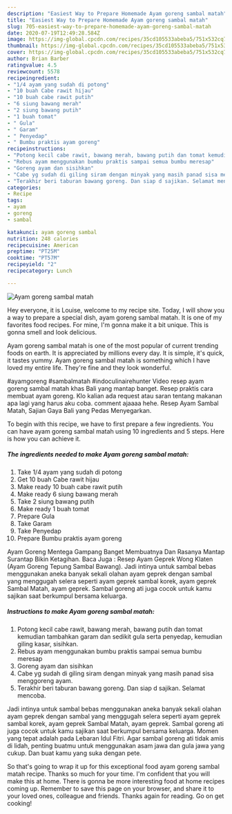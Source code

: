 ```yaml
---
description: "Easiest Way to Prepare Homemade Ayam goreng sambal matah"
title: "Easiest Way to Prepare Homemade Ayam goreng sambal matah"
slug: 705-easiest-way-to-prepare-homemade-ayam-goreng-sambal-matah
date: 2020-07-19T12:49:28.584Z
image: https://img-global.cpcdn.com/recipes/35cd105533abeba5/751x532cq70/ayam-goreng-sambal-matah-foto-resep-utama.jpg
thumbnail: https://img-global.cpcdn.com/recipes/35cd105533abeba5/751x532cq70/ayam-goreng-sambal-matah-foto-resep-utama.jpg
cover: https://img-global.cpcdn.com/recipes/35cd105533abeba5/751x532cq70/ayam-goreng-sambal-matah-foto-resep-utama.jpg
author: Brian Barber
ratingvalue: 4.5
reviewcount: 5578
recipeingredient:
- "1/4 ayam yang sudah di potong"
- "10 buah Cabe rawit hijau"
- "10 buah cabe rawit putih"
- "6 siung bawang merah"
- "2 siung bawang putih"
- "1 buah tomat"
- " Gula"
- " Garam"
- " Penyedap"
- " Bumbu praktis ayam goreng"
recipeinstructions:
- "Potong kecil cabe rawit, bawang merah, bawang putih dan tomat kemudian tambahkan garam dan sedikit gula serta penyedap, kemudian giling kasar, sisihkan."
- "Rebus ayam menggunakan bumbu praktis sampai semua bumbu meresap"
- "Goreng ayam dan sisihkan"
- "Cabe yg sudah di giling siram dengan minyak yang masih panad sisa menggoreng ayam."
- "Terakhir beri taburan bawang goreng. Dan siap d sajikan. Selamat mencoba."
categories:
- Recipe
tags:
- ayam
- goreng
- sambal

katakunci: ayam goreng sambal 
nutrition: 248 calories
recipecuisine: American
preptime: "PT25M"
cooktime: "PT57M"
recipeyield: "2"
recipecategory: Lunch

---
```



![Ayam goreng sambal matah](https://img-global.cpcdn.com/recipes/35cd105533abeba5/751x532cq70/ayam-goreng-sambal-matah-foto-resep-utama.jpg)

Hey everyone, it is Louise, welcome to my recipe site. Today, I will show you a way to prepare a special dish, ayam goreng sambal matah. It is one of my favorites food recipes. For mine, I'm gonna make it a bit unique. This is gonna smell and look delicious.

Ayam goreng sambal matah is one of the most popular of current trending foods on earth. It is appreciated by millions every day. It is simple, it's quick, it tastes yummy. Ayam goreng sambal matah is something which I have loved my entire life. They're fine and they look wonderful.

#ayamgoreng #sambalmatah #indoculinairehunter Video resep ayam goreng sambal matah khas Bali yang mantap banget. Resep praktis cara membuat ayam goreng. Klo kalian ada request atau saran tentang makanan apa lagi yang harus aku coba. comment ajaaaa hehe. Resep Ayam Sambal Matah, Sajian Gaya Bali yang Pedas Menyegarkan.


To begin with this recipe, we have to first prepare a few ingredients. You can have ayam goreng sambal matah using 10 ingredients and 5 steps. Here is how you can achieve it.

<!--inarticleads1-->

##### The ingredients needed to make Ayam goreng sambal matah:

1. Take 1/4 ayam yang sudah di potong
1. Get 10 buah Cabe rawit hijau
1. Make ready 10 buah cabe rawit putih
1. Make ready 6 siung bawang merah
1. Take 2 siung bawang putih
1. Make ready 1 buah tomat
1. Prepare  Gula
1. Take  Garam
1. Take  Penyedap
1. Prepare  Bumbu praktis ayam goreng


Ayam Goreng Mentega Gampang Banget Membuatnya Dan Rasanya Mantap Surantap Bikin Ketagihan. Baca Juga : Resep Ayam Geprek Wong Klaten (Ayam Goreng Tepung Sambal Bawang). Jadi intinya untuk sambal bebas menggunakan aneka banyak sekali olahan ayam geprek dengan sambal yang menggugah selera seperti ayam geprek sambal korek, ayam geprek Sambal Matah, ayam geprek. Sambal goreng ati juga cocok untuk kamu sajikan saat berkumpul bersama keluarga. 

<!--inarticleads2-->

##### Instructions to make Ayam goreng sambal matah:

1. Potong kecil cabe rawit, bawang merah, bawang putih dan tomat kemudian tambahkan garam dan sedikit gula serta penyedap, kemudian giling kasar, sisihkan.
1. Rebus ayam menggunakan bumbu praktis sampai semua bumbu meresap
1. Goreng ayam dan sisihkan
1. Cabe yg sudah di giling siram dengan minyak yang masih panad sisa menggoreng ayam.
1. Terakhir beri taburan bawang goreng. Dan siap d sajikan. Selamat mencoba.


Jadi intinya untuk sambal bebas menggunakan aneka banyak sekali olahan ayam geprek dengan sambal yang menggugah selera seperti ayam geprek sambal korek, ayam geprek Sambal Matah, ayam geprek. Sambal goreng ati juga cocok untuk kamu sajikan saat berkumpul bersama keluarga. Momen yang tepat adalah pada Lebaran Idul Fitri. Agar sambal goreng ati tidak amis di lidah, penting buatmu untuk menggunakan asam jawa dan gula jawa yang cukup. Dan buat kamu yang suka dengan pete. 

So that's going to wrap it up for this exceptional food ayam goreng sambal matah recipe. Thanks so much for your time. I'm confident that you will make this at home. There is gonna be more interesting food at home recipes coming up. Remember to save this page on your browser, and share it to your loved ones, colleague and friends. Thanks again for reading. Go on get cooking!
